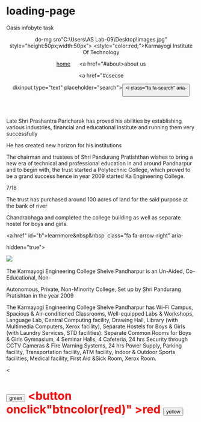 # loading-page
Oasis infobyte task
<idoctype html>

<html>

<head>

<link rel="stylesheet" href="https://cdnjs.cloudflare.com/ajax/libs/font-awesome/4.7.0/css/font-

awesome.min.css">

<style>

Input[type=text]
{
width:200px;
}
li{
display:inline;
 padding:10px;
font-size:25px;
}
header
{
background-color green

padding:10px;
}
a
{
display flex

margin-top:400px;

padding-right:20px;

margin-bottom:400px; text-align:justify

font-family:"Times New Roman", Times, serif;
}
aboutus
{
text-align:justify;

nav li a:hover background-color:red;

width:30px;

border-radius:5px
}
#b
{
background-color:red;

padding:20px; font-size:20px;
}
P
{
margin-bottom:40p

nav li a
{
text-decoration:none;
}
sticky
{
position: fixed;

top: 0

width: 100%;

margin-top:300px;

display flex

margin-top:400px

6/18

</style> </head>

<body>

<header class="sticky">

<nav>

do-mg sro"C:\Users\AS Lab-09\Desktop\images.jpg" style="height:50px;width:50px"></b> <style="color:red;">Karmayogi Institute Of Technology</li>

<a href="#home">home</a></li> <a href="#about>about us</a></li>

<a href="#csecse</a></li>

dixinput type="text" placeholder="search"><button><i class="fa fa-search" aria-

</ul>

</nav> </header>

<section id="home">

<div class="a" id="k

<div>
<p>The trust Pandurang Pratishthan' is led by Shri Prashantras Paricharak, under the the most able guidance of honorable Ex-MLA of Pandharpur Late Shri Sudhakargant Paricharak, with only motto "Education For All",

Late Shri Prashantra Paricharak has proved his abilities by establishing various industries, financial and educational institute and running them very successfully

He has created new horizon for his institutions

The chairman and trustees of Shri Pandurang Pratishthan wishes to bring a new era of technical and professional education in and around Pandharpur and to begin with, the trust started a Polytechnic College, which proved to be a grand success hence in year 2009 started Ka Engineering College.

7/18

The trust has purchased around 100 acres of land for the said purpose at the bank of river

Chandrabhaga and completed the college building as well as separate hostel for boys and girls.</p>

<a href" id="b">learnmore&nbsp&nbsp&nbsp; class="fa fa-arrow-right" aria-

hidden="true"></i></a></div>

<div

<img src="C:\Users\AS Lab 09\Desktop\spp.jpg">

</div>

</section>

<section id="about">

<div>

<div class="aboutus

1 style="color:red;font-size:30px;font-style: italic;text-decoration:underline,Karmayogi Institute of Technology</h1>

<a href="n.html"><img src="aa.jpg"></a>

</div

<div>

The Karmayogi Engineering College Shelve Pandharpur is an Un-Aided, Co-Educational, Non-

Autonomous, Private, Non-Minority College, Set up by Shri Pandurang Pratishtan in the year 2009

The Karmayogi Engineering College Shelve Pandharpur has Wi-Fi Campus, Spacious & Air-conditioned Classrooms, Well-equipped Labs & Workshops, Language Lab, Central Computing facility, Drawing Hall, Library (with Multimedia Computers, Xerox facility), Separate Hostels for Boys & Girls (with Laundry Services, STD facilities). Separate Common Rooms for Boys & Girls Gymnasium, 4 Seminar Halls, 4 Cafeteria, 24 hrs Security through CCTV Cameras & Fire Warning Systems, 24 hrs Power Supply, Parking facility, Transportation facility, ATM facility, Indoor & Outdoor Sports facilities, Medical facility, First Aid &Sick Room, Xerox Room.</p>

<</div>

<section id="cs">
<h1 style="color:red;font-size:30px;font-style italic;text-decoration:underline,>Computer science and Engineering</h1>

<iframe width="560" height="315" src"https://www.youtube.com/embed/wCZOWY-OPW title="YouTube video player" frameborder"0" allow="accelerometer, autoplay: clipboard write encrypted-media: gyroscope, picture-in-picture, web-share" allowfullscreen></iframe>

<Button onclick="btncolor('green')">green</button> <button onclick"btncolor(red)" >red</button> <button onclick="btncolor('yellow)">yellow</button>

</section> <script>

function btncoloring document body style backgroundColor-bg

<</script>

</div>

</body>

</html>
